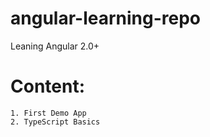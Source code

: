 # angular-learning-repo
Leaning Angular 2.0+

# Content:
    1. First Demo App
    2. TypeScript Basics
